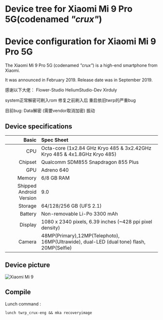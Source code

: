 # Device tree for Xiaomi Mi 9 Pro 5G(codenamed _"crux"_)

Device configuration for Xiaomi Mi 9 Pro 5G
=========================================

The Xiaomi Mi 9 Pro 5G (codenamed _"crux"_) is a high-end smartphone from Xiaomi.

It was announced in February 2019. Release date was in September 2019.

感谢以下大佬：
Flower-Studio HeliumStudio-Dev Xirduly

system正常解密可刷入rom
修复之前刷入后 重启依旧twrp的严重bug

目前bug:
Data解密 (需要vendor取消加密)
振动

## Device specifications

Basic   | Spec Sheet
-------:|:-------------------------
CPU     | Octa-core (1x2.84 GHz Kryo 485 & 3x2.42GHz Kryo 485 & 4x1.8GHz Kryo 485)
Chipset | Qualcomm SDM855 Snapdragon 855 Plus
GPU     | Adreno 640
Memory  | 6/8 GB RAM
Shipped Android Version | 9.0
Storage | 64/128/256 GB (UFS 2.1)
Battery | Non-removable Li-Po 3300 mAh
Display | 1080 x 2340 pixels, 6.39 inches (~428 ppi pixel density)
Camera  | 48MP(Primary),12MP(Telephoto), 16MP(Ultrawide), dual-LED (dual tone) flash, 20MP(Selfie)

## Device picture
![Xiaomi Mi 9](https://raw.githubusercontent.com/PixelExperience/official_devices/master/images/.thumbs/300/crux.png)

## Compile

Lunch command :
```
lunch twrp_crux-eng && mka recoveryimage
```